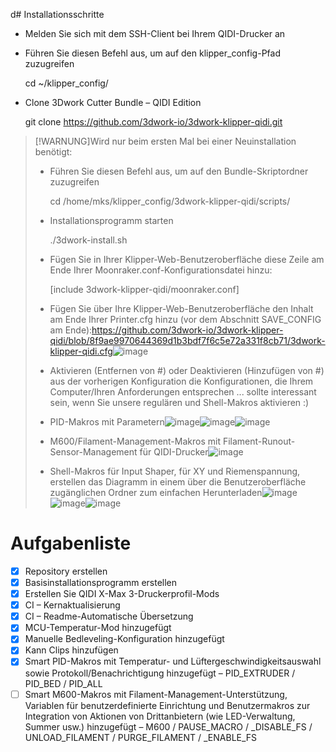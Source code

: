 d# Installationsschritte

-   Melden Sie sich mit dem SSH-Client bei Ihrem QIDI-Drucker an
-   Führen Sie diesen Befehl aus, um auf den klipper_config-Pfad zuzugreifen


    cd ~/klipper_config/

-   Clone 3Dwork Cutter Bundle – QIDI Edition


    git clone https://github.com/3dwork-io/3dwork-klipper-qidi.git

> [!WARNUNG]Wird nur beim ersten Mal bei einer Neuinstallation benötigt:
>
> -   Führen Sie diesen Befehl aus, um auf den Bundle-Skriptordner zuzugreifen
>
>
>     cd /home/mks/klipper_config/3dwork-klipper-qidi/scripts/
>
> -   Installationsprogramm starten
>
>
>     ./3dwork-install.sh
>
> -   Fügen Sie in Ihrer Klipper-Web-Benutzeroberfläche diese Zeile am Ende Ihrer Moonraker.conf-Konfigurationsdatei hinzu:
>
>
>     [include 3dwork-klipper-qidi/moonraker.conf]
>
> -   Fügen Sie über Ihre Klipper-Web-Benutzeroberfläche den Inhalt am Ende Ihrer Printer.cfg hinzu (vor dem Abschnitt SAVE_CONFIG am Ende):<https://github.com/3dwork-io/3dwork-klipper-qidi/blob/8f9ae9970644369d1b3bdf7f6c5e72a331f8cb71/3dwork-klipper-qidi.cfg>![image](https://github.com/3dwork-io/3dwork-klipper-qidi/assets/18049820/d76922d3-47ee-42ae-acff-f5523b143298)
> -   Aktivieren (Entfernen von #) oder Deaktivieren (Hinzufügen von #) aus der vorherigen Konfiguration die Konfigurationen, die Ihrem Computer/Ihren Anforderungen entsprechen ... sollte interessant sein, wenn Sie unsere regulären und Shell-Makros aktivieren :)
> -   PID-Makros mit Parametern![image](https://github.com/3dwork-io/3dwork-klipper-qidi/assets/18049820/98f7e7be-6e75-46e7-9da7-8c8d646fc478)![image](https://github.com/3dwork-io/3dwork-klipper-qidi/assets/18049820/a8c4b5c0-959d-40b3-87b6-7f4965467680)![image](https://github.com/3dwork-io/3dwork-klipper-qidi/assets/18049820/6cef6277-b344-40f1-b813-f911d17bc411)
> -   M600/Filament-Management-Makros mit Filament-Runout-Sensor-Management für QIDI-Drucker![image](https://github.com/3dwork-io/3dwork-klipper-qidi/assets/18049820/dc37f889-224a-4d7f-bd13-0ef105c46e5f)
> -   Shell-Makros für Input Shaper, für XY und Riemenspannung, erstellen das Diagramm in einem über die Benutzeroberfläche zugänglichen Ordner zum einfachen Herunterladen![image](https://github.com/3dwork-io/3dwork-klipper-qidi/assets/18049820/4182f04b-2913-4c7e-becb-029bc3801e5d)![image](https://github.com/3dwork-io/3dwork-klipper-qidi/assets/18049820/3191ec9f-6db6-40a6-b76e-814e6e860e78)![image](https://github.com/3dwork-io/3dwork-klipper-qidi/assets/18049820/8859285b-4703-4398-a138-7a4ae643de54)

# Aufgabenliste

-   [x] Repository erstellen
-   [x] Basisinstallationsprogramm erstellen
-   [x] Erstellen Sie QIDI X-Max 3-Druckerprofil-Mods
-   [x] CI – Kernaktualisierung
-   [x] CI – Readme-Automatische Übersetzung
-   [x] MCU-Temperatur-Mod hinzugefügt
-   [x] Manuelle Bedleveling-Konfiguration hinzugefügt
-   [x] Kann Clips hinzufügen
-   [x] Smart PID-Makros mit Temperatur- und Lüftergeschwindigkeitsauswahl sowie Protokoll/Benachrichtigung hinzugefügt – PID_EXTRUDER / PID_BED / PID_ALL
-   [ ] Smart M600-Makros mit Filament-Management-Unterstützung, Variablen für benutzerdefinierte Einrichtung und Benutzermakros zur Integration von Aktionen von Drittanbietern (wie LED-Verwaltung, Summer usw.) hinzugefügt – M600 / PAUSE_MACRO / \_DISABLE_FS / UNLOAD_FILAMENT / PURGE_FILAMENT / \_ENABLE_FS
